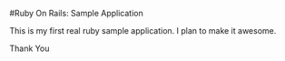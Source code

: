 #Ruby On Rails: Sample Application

This is my first real ruby sample application. I plan to make it awesome.

Thank You

